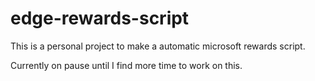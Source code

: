 # edge-rewards-script

This is a personal project to make a automatic microsoft rewards script.

Currently on pause until I find more time to work on this.
